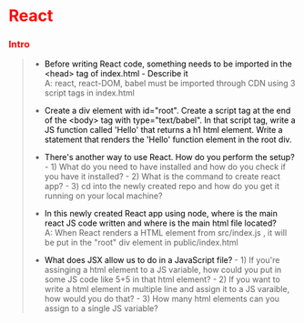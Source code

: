 <h1 style="color:#fc0303">React</h1>

<h3 style="color:#fc0303">Intro</h3>

> - <a style="color:#000000">Before writing React code, something needs to be imported in the \<head\> tag of index.html - Describe it</a>
> <br> A: react, react-DOM, babel must be imported through CDN using 3 script tags in index.html
>
> - <a style="color:#000000">Create a div element with id="root". Create a script tag at the end of the \<body\> tag with type="text/babel". In that script tag, write a JS function called 'Hello' that returns a h1 html element. Write a statement that renders the 'Hello' function element in the root div.</a>
>
> - <a style="color:#000000">There's another way to use React. How do you perform the setup?</a>
>       - 1) What do you need to have installed and how do you check if you have it installed?
>       - 2) What is the command to create react app?
>       - 3) cd into the newly created repo and how do you get it running on your local machine?
>
> - <a style="color:#000000">In this newly created React app using node, where is the main react JS code written and where is the main html file located?</a>
> <br> A: When React renders a HTML element from src/index.js , it will be put in the "root" div element in public/index.html
>
> - <a style="color:#000000">What does JSX allow us to do in a JavaScript file?</a>
>       - 1) If you're assinging a html element to a JS variable, how could you put in some JS code like 5+5 in that html element?
>       - 2) If you want to write a html element in multiple line and assign it to a JS varaible, how would you do that?
>       - 3) How many html elements can you assign to a single JS variable?
>

```html
```
